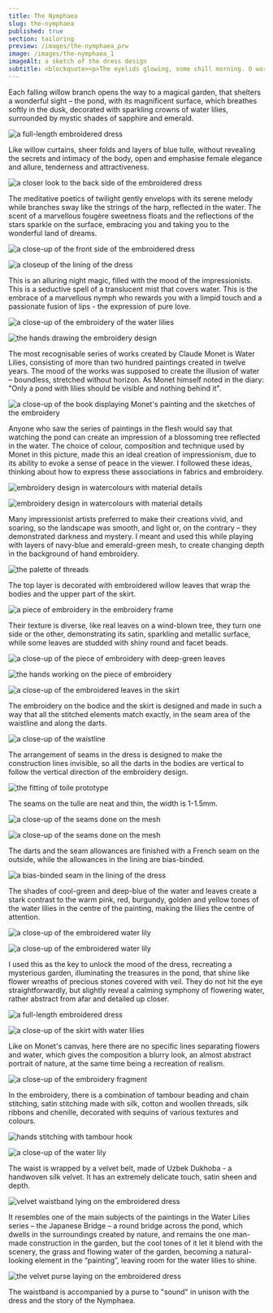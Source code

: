 ```yaml
---
title: The Nymphaea
slug: the-nymphaea
published: true
section: tailoring
preview: /images/the-nymphaea_prw
image: /images/the-nymphaea_1
imageAlt: a sketch of the dress design
subtitle: <blockquote><p>The eyelids glowing, some chill morning. O world half-known through the opening, twilit lids. O universal waters like a cloud.</p><cite>W. D. Snodgrass “Les Nymphéas”</cite></blockquote>
---
```


Each falling willow branch opens the way to a magical garden, that shelters a wonderful sight – the pond, with its magnificent surface, which breathes softly in the dusk, decorated with sparkling crowns of water lilies, surrounded by mystic shades of sapphire and emerald.

![a full-length embroidered dress](/images/the-nymphaea_2)

Like willow curtains, sheer folds and layers of blue tulle, without revealing the secrets and intimacy of the body, open and emphasise female elegance and allure, tenderness and attractiveness.

![a closer look to the back side of the embroidered dress](/images/the-nymphaea_3)

The meditative poetics of twilight gently envelops with its serene melody while branches sway like the strings of the harp, reflected in the water. The scent of a marvellous fougère sweetness floats and the reflections of the stars sparkle on the surface, embracing you and taking you to the wonderful land of dreams.

![a close-up of the front side of the embroidered dress](/images/the-nymphaea_4)

![a closeup of the lining of the dress](/images/the-nymphaea_5)

This is an alluring night magic, filled with the mood of the impressionists. This is a seductive spell of a translucent mist that covers water. This is the embrace of a marvellous nymph who rewards you with a limpid touch and a passionate fusion of lips - the expression of pure love.

![a close-up of the embroidery of the water lilies](/images/the-nymphaea_6)

![the hands drawing the embroidery design](/images/the-nymphaea_7)

The most recognisable series of works created by Claude Monet is Water Lilies, consisting of more than two hundred paintings created in twelve years. The mood of the works was supposed to create the illusion of water – boundless, stretched without horizon. As Monet himself noted in the diary: "Only a pond with lilies should be visible and nothing behind it".

![a close-up of the book displaying Monet's painting and the sketches of the embroidery](/images/the-nymphaea_8)

Anyone who saw the series of paintings in the flesh would say that watching the pond can create an impression of a blossoming tree reflected in the water. The choice of colour, composition and technique used by Monet in this picture, made this an ideal creation of impressionism, due to its ability to evoke a sense of peace in the viewer. I followed these ideas, thinking about how to express these associations in fabrics and embroidery.

![embroidery design in watercolours with material details](/images/the-nymphaea_9)

![embroidery design in watercolours with material details](/images/the-nymphaea_10)

Many impressionist artists preferred to make their creations vivid, and soaring, so the landscape was smooth, and light or, on the contrary – they demonstrated darkness and mystery. I meant and used this while playing with layers of navy-blue and emerald-green mesh, to create changing depth in the background of hand embroidery.

![the palette of threads](/images/the-nymphaea_11)

The top layer is decorated with embroidered willow leaves that wrap the bodies and the upper part of the skirt.

![a piece of embroidery in the embroidery frame](/images/the-nymphaea_12)

Their texture is diverse, like real leaves on a wind-blown tree, they turn one side or the other, demonstrating its satin, sparkling and metallic surface, while some leaves are studded with shiny round and facet beads.

![a close-up of the piece of embroidery with deep-green leaves](/images/the-nymphaea_13)

![the hands working on the piece of embroidery](/images/the-nymphaea_14)

![a close-up of the embroidered leaves in the skirt](/images/the-nymphaea_15)

The embroidery on the bodice and the skirt is designed and made in such a way that all the stitched elements match exactly, in the seam area of the waistline and along the darts.

![a close-up of the waistline](/images/the-nymphaea_16)

The arrangement of seams in the dress is designed to make the construction lines invisible, so all the darts in the bodies are vertical to follow the vertical direction of the embroidery design.

![the fitting of toile prototype](/images/the-nymphaea_17)

The seams on the tulle are neat and thin, the width is 1-1.5mm.

![a close-up of the seams done on the mesh](/images/the-nymphaea_18)

![a close-up of the seams done on the mesh](/images/the-nymphaea_19)

The darts and the seam allowances are finished with a French seam on the outside, while the allowances in the lining are bias-binded.

![a bias-binded seam in the lining of the dress](/images/the-nymphaea_20)

The shades of cool-green and deep-blue of the water and leaves create a stark contrast to the warm pink, red, burgundy, golden and yellow tones of the water lilies in the centre of the painting, making the lilies the centre of attention.

![a close-up of the embroidered water lily](/images/the-nymphaea_21)

![a close-up of the embroidered water lily](/images/the-nymphaea_22)

I used this as the key to unlock the mood of the dress, recreating a mysterious garden, illuminating the treasures in the pond, that shine like flower wreaths of precious stones covered with veil. They do not hit the eye straightforwardly, but slightly reveal a calming symphony of flowering water, rather abstract from afar and detailed up closer.

![a full-length embroidered dress](/images/the-nymphaea_23)

![a close-up of the skirt with water lilies](/images/the-nymphaea_24)

Like on Monet's canvas, here there are no specific lines separating flowers and water, which gives the composition a blurry look, an almost abstract portrait of nature, at the same time being a recreation of realism.

![a close-up of the embroidery fragment](/images/the-nymphaea_25)

In the embroidery, there is a combination of tambour beading and chain stitching, satin stitching made with silk, cotton and woollen threads, silk ribbons and chenille, decorated with sequins of various textures and colours.

![hands stitching with tambour hook](/images/the-nymphaea_26)

![a close-up of the water lily](/images/the-nymphaea_27)

The waist is wrapped by a velvet belt, made of Uzbek Dukhoba - a handwoven silk velvet. It has an extremely delicate touch, satin sheen and depth.

![velvet waistband lying on the embroidered dress](/images/the-nymphaea_28)

It resembles one of the main subjects of the paintings in the Water Lilies series – the Japanese Bridge – a round bridge across the pond, which dwells in the surroundings created by nature, and remains the one man-made construction in the garden, but the cool tones of it let it blend with the scenery, the grass and flowing water of the garden, becoming a natural-looking element in the “painting”, leaving room for the water lilies to shine.

![the velvet purse laying on the embroidered dress](/images/the-nymphaea_29)

The waistband is accompanied by a purse to "sound" in unison with the dress and the story of the Nymphaea.
